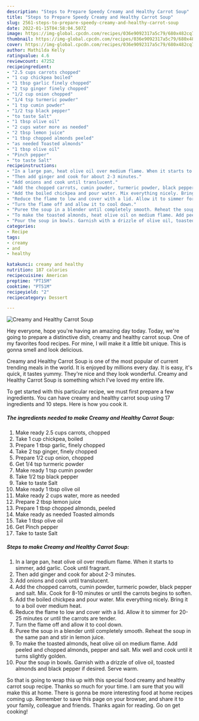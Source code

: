 ```yaml
---
description: "Steps to Prepare Speedy Creamy and Healthy Carrot Soup"
title: "Steps to Prepare Speedy Creamy and Healthy Carrot Soup"
slug: 2561-steps-to-prepare-speedy-creamy-and-healthy-carrot-soup
date: 2022-01-15T04:58:04.507Z
image: https://img-global.cpcdn.com/recipes/036e9092317a5c79/680x482cq70/creamy-and-healthy-carrot-soup-recipe-main-photo.jpg
thumbnail: https://img-global.cpcdn.com/recipes/036e9092317a5c79/680x482cq70/creamy-and-healthy-carrot-soup-recipe-main-photo.jpg
cover: https://img-global.cpcdn.com/recipes/036e9092317a5c79/680x482cq70/creamy-and-healthy-carrot-soup-recipe-main-photo.jpg
author: Mathilda Kelly
ratingvalue: 4.6
reviewcount: 47252
recipeingredient:
- "2.5 cups carrots chopped"
- "1 cup chickpea boiled"
- "1 tbsp garlic finely chopped"
- "2 tsp ginger finely chopped"
- "1/2 cup onion chopped"
- "1/4 tsp turmeric powder"
- "1 tsp cumin powder"
- "1/2 tsp black pepper"
- "to taste Salt"
- "1 tbsp olive oil"
- "2 cups water more as needed"
- "2 tbsp lemon juice"
- "1 tbsp chopped almonds peeled"
- "as needed Toasted almonds"
- "1 tbsp olive oil"
- "Pinch pepper"
- "to taste Salt"
recipeinstructions:
- "In a large pan, heat olive oil over medium flame. When it starts to simmer, add garlic. Cook until fragrant."
- "Then add ginger and cook for about 2-3 minutes."
- "Add onions and cook until translucent."
- "Add the chopped carrots, cumin powder, turmeric powder, black pepper and salt. Mix. Cook for 8-10 minutes or until the carrots begins to soften."
- "Add the boiled chickpea and pour water. Mix everything nicely. Bring it to a boil over medium heat."
- "Reduce the flame to low and cover with a lid. Allow it to simmer for 20-25 minutes or until the carrots are tender."
- "Turn the flame off and allow it to cool down."
- "Puree the soup in a blender until completely smooth. Reheat the soup in the same pan and stir in lemon juice."
- "To make the toasted almonds, heat olive oil on medium flame. Add peeled and chopped almonds, pepper and salt. Mix well and cook until it turns slightly golden."
- "Pour the soup in bowls. Garnish with a drizzle of olive oil, toasted almonds and black pepper if desired. Serve warm."
categories:
- Recipe
tags:
- creamy
- and
- healthy

katakunci: creamy and healthy 
nutrition: 187 calories
recipecuisine: American
preptime: "PT15M"
cooktime: "PT51M"
recipeyield: "2"
recipecategory: Dessert

---
```



![Creamy and Healthy Carrot Soup](https://img-global.cpcdn.com/recipes/036e9092317a5c79/680x482cq70/creamy-and-healthy-carrot-soup-recipe-main-photo.jpg)

Hey everyone, hope you're having an amazing day today. Today, we're going to prepare a distinctive dish, creamy and healthy carrot soup. One of my favorites food recipes. For mine, I will make it a little bit unique. This is gonna smell and look delicious.

Creamy and Healthy Carrot Soup is one of the most popular of current trending meals in the world. It is enjoyed by millions every day. It is easy, it's quick, it tastes yummy. They're nice and they look wonderful. Creamy and Healthy Carrot Soup is something which I've loved my entire life.




To get started with this particular recipe, we must first prepare a few ingredients. You can have creamy and healthy carrot soup using 17 ingredients and 10 steps. Here is how you cook it.

<!--inarticleads1-->

##### The ingredients needed to make Creamy and Healthy Carrot Soup:

1. Make ready 2.5 cups carrots, chopped
1. Take 1 cup chickpea, boiled
1. Prepare 1 tbsp garlic, finely chopped
1. Take 2 tsp ginger, finely chopped
1. Prepare 1/2 cup onion, chopped
1. Get 1/4 tsp turmeric powder
1. Make ready 1 tsp cumin powder
1. Take 1/2 tsp black pepper
1. Take to taste Salt
1. Make ready 1 tbsp olive oil
1. Make ready 2 cups water, more as needed
1. Prepare 2 tbsp lemon juice
1. Prepare 1 tbsp chopped almonds, peeled
1. Make ready as needed Toasted almonds
1. Take 1 tbsp olive oil
1. Get Pinch pepper
1. Take to taste Salt




<!--inarticleads2-->

##### Steps to make Creamy and Healthy Carrot Soup:

1. In a large pan, heat olive oil over medium flame. When it starts to simmer, add garlic. Cook until fragrant.
1. Then add ginger and cook for about 2-3 minutes.
1. Add onions and cook until translucent.
1. Add the chopped carrots, cumin powder, turmeric powder, black pepper and salt. Mix. Cook for 8-10 minutes or until the carrots begins to soften.
1. Add the boiled chickpea and pour water. Mix everything nicely. Bring it to a boil over medium heat.
1. Reduce the flame to low and cover with a lid. Allow it to simmer for 20-25 minutes or until the carrots are tender.
1. Turn the flame off and allow it to cool down.
1. Puree the soup in a blender until completely smooth. Reheat the soup in the same pan and stir in lemon juice.
1. To make the toasted almonds, heat olive oil on medium flame. Add peeled and chopped almonds, pepper and salt. Mix well and cook until it turns slightly golden.
1. Pour the soup in bowls. Garnish with a drizzle of olive oil, toasted almonds and black pepper if desired. Serve warm.




So that is going to wrap this up with this special food creamy and healthy carrot soup recipe. Thanks so much for your time. I am sure that you will make this at home. There is gonna be more interesting food at home recipes coming up. Remember to save this page on your browser, and share it to your family, colleague and friends. Thanks again for reading. Go on get cooking!
